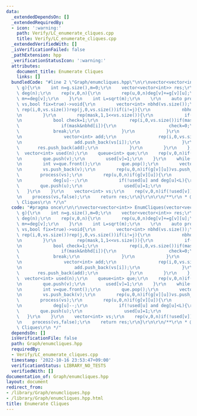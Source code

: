 ```yaml
---
data:
  _extendedDependsOn: []
  _extendedRequiredBy:
  - icon: ':warning:'
    path: Verify/LC_enumerate_cliques.cpp
    title: Verify/LC_enumerate_cliques.cpp
  _extendedVerifiedWith: []
  _isVerificationFailed: false
  _pathExtension: hpp
  _verificationStatusIcon: ':warning:'
  attributes:
    document_title: Enumerate Cliques
    links: []
  bundledCode: "#line 2 \"Graph/enumcliques.hpp\"\n\r\nvector<vector<int>> EnumCliques(vector<vector<int>>&\
    \ g){\r\n    int n=g.size(),m=0;\r\n    vector<vector<int>> res;\r\n    vector<int>\
    \ deg(n);\r\n    rep(v,0,n){\r\n        rep(u,0,n)deg[v]+=g[v][u];\r\n       \
    \ m+=deg[v];\r\n    }\r\n    int L=sqrt(m);\r\n    \r\n    auto process=[&](vector<int>&\
    \ vs,bool fix=true)->void{\r\n        vector<int> nbhd(vs.size());\r\n       \
    \ rep(i,0,vs.size())rep(j,0,vs.size())if(i!=j){\r\n            nbhd[i]|=(!g[vs[i]][vs[j]])<<j;\r\
    \n        }\r\n        rep(mask,1,1<<vs.size()){\r\n            if(fix and (mask&1)==0)continue;;\r\
    \n            bool check=1;\r\n            rep(i,0,vs.size())if(mask>>i&1){\r\n\
    \                if(mask&nbhd[i]){\r\n                    check=0;\r\n       \
    \             break;\r\n                }\r\n            }\r\n            if(check){\r\
    \n                vector<int> add;\r\n                rep(i,0,vs.size())if(mask>>i&1){\r\
    \n                    add.push_back(vs[i]);\r\n                }\r\n         \
    \       res.push_back(add);\r\n            }\r\n        }\r\n    };\r\n\r\n  \
    \  vector<int> used(n);\r\n    queue<int> que;\r\n    rep(v,0,n)if(deg[v]<L){\r\
    \n        que.push(v);\r\n        used[v]=1;\r\n    }\r\n    while(!que.empty()){\r\
    \n        int v=que.front();\r\n        que.pop();\r\n        vector<int> vs;\r\
    \n        vs.push_back(v);\r\n        rep(u,0,n)if(g[v][u])vs.push_back(u);\r\n\
    \        process(vs);\r\n        rep(u,0,n)if(g[v][u]){\r\n            g[v][u]=g[u][v]=0;\r\
    \n            deg[u]--;\r\n            if(!used[u] and deg[u]<L){\r\n        \
    \        que.push(u);\r\n                used[u]=1;\r\n            }\r\n     \
    \   }\r\n    }\r\n    vector<int> vs;\r\n    rep(v,0,n)if(!used[v])vs.push_back(v);\r\
    \n    process(vs,false);\r\n    return res;\r\n}\r\n\r\n/**\r\n * @brief Enumerate\
    \ Cliques\r\n */\n"
  code: "#pragma once\r\n\r\nvector<vector<int>> EnumCliques(vector<vector<int>>&\
    \ g){\r\n    int n=g.size(),m=0;\r\n    vector<vector<int>> res;\r\n    vector<int>\
    \ deg(n);\r\n    rep(v,0,n){\r\n        rep(u,0,n)deg[v]+=g[v][u];\r\n       \
    \ m+=deg[v];\r\n    }\r\n    int L=sqrt(m);\r\n    \r\n    auto process=[&](vector<int>&\
    \ vs,bool fix=true)->void{\r\n        vector<int> nbhd(vs.size());\r\n       \
    \ rep(i,0,vs.size())rep(j,0,vs.size())if(i!=j){\r\n            nbhd[i]|=(!g[vs[i]][vs[j]])<<j;\r\
    \n        }\r\n        rep(mask,1,1<<vs.size()){\r\n            if(fix and (mask&1)==0)continue;;\r\
    \n            bool check=1;\r\n            rep(i,0,vs.size())if(mask>>i&1){\r\n\
    \                if(mask&nbhd[i]){\r\n                    check=0;\r\n       \
    \             break;\r\n                }\r\n            }\r\n            if(check){\r\
    \n                vector<int> add;\r\n                rep(i,0,vs.size())if(mask>>i&1){\r\
    \n                    add.push_back(vs[i]);\r\n                }\r\n         \
    \       res.push_back(add);\r\n            }\r\n        }\r\n    };\r\n\r\n  \
    \  vector<int> used(n);\r\n    queue<int> que;\r\n    rep(v,0,n)if(deg[v]<L){\r\
    \n        que.push(v);\r\n        used[v]=1;\r\n    }\r\n    while(!que.empty()){\r\
    \n        int v=que.front();\r\n        que.pop();\r\n        vector<int> vs;\r\
    \n        vs.push_back(v);\r\n        rep(u,0,n)if(g[v][u])vs.push_back(u);\r\n\
    \        process(vs);\r\n        rep(u,0,n)if(g[v][u]){\r\n            g[v][u]=g[u][v]=0;\r\
    \n            deg[u]--;\r\n            if(!used[u] and deg[u]<L){\r\n        \
    \        que.push(u);\r\n                used[u]=1;\r\n            }\r\n     \
    \   }\r\n    }\r\n    vector<int> vs;\r\n    rep(v,0,n)if(!used[v])vs.push_back(v);\r\
    \n    process(vs,false);\r\n    return res;\r\n}\r\n\r\n/**\r\n * @brief Enumerate\
    \ Cliques\r\n */"
  dependsOn: []
  isVerificationFile: false
  path: Graph/enumcliques.hpp
  requiredBy:
  - Verify/LC_enumerate_cliques.cpp
  timestamp: '2022-10-16 23:53:47+09:00'
  verificationStatus: LIBRARY_NO_TESTS
  verifiedWith: []
documentation_of: Graph/enumcliques.hpp
layout: document
redirect_from:
- /library/Graph/enumcliques.hpp
- /library/Graph/enumcliques.hpp.html
title: Enumerate Cliques
---
```

